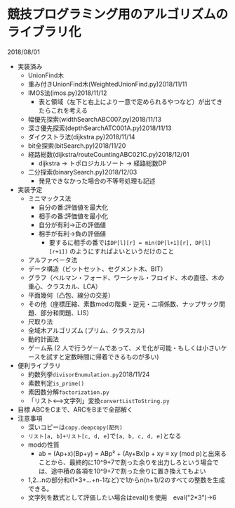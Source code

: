 ﻿# 競技プログラミング用のアルゴリズムのライブラリ化
2018/08/01

- 実装済み
	- UnionFind木
	- 重み付きUnionFind木(WeightedUnionFind.py)2018/11/11
	- IMOS法(imos.py)2018/11/12
		- 表と領域（左下と右上により一意で定められるやつなど）が出てきたらこれを考える
	- 幅優先探索(widthSearchABC007.py)2018/11/13
 	- 深さ優先探索(depthSearchATC001A.py)2018/11/13
	- ダイクストラ法(dijkstra.py)2018/11/14
	- bit全探索(bitSearch.py)2018/11/20
	- 経路総数(dijkstra/routeCountingABC021C.py)2018/12/01
		- dijkstra -> トポロジカルソート -> 経路総数DP
	- 二分探索(binarySearch.py)2018/12/03
		- 発見できなかった場合の不等号処理も記述
- 実装予定
	- ミニマックス法
		- 自分の番:評価値を最大化
		- 相手の番:評価値を最小化
		- 自分が有利→正の評価値
		- 相手が有利→負の評価値
			- 要するに相手の番では```DP[l][r] = min(DP[l+1][r], DP[l][r+1])```
			のようにすればよいというだけのこと
	- アルファベータ法
	- データ構造（ビットセット、セグメント木、BIT）
	- グラフ（ベルマン・フォード、ワーシャル・フロイド、木の直径、木の重心、クラスカル、LCA）
	- 平面幾何（凸包、線分の交差）
	- その他（座標圧縮、素数modの階乗・逆元・二項係数、ナップサック問題、部分和問題、LIS）
	- 尺取り法
	- 全域木アルゴリズム (プリム、クラスカル)
	- 動的計画法
	- ゲーム系 (2 人で行うゲームであって、メモ化が可能・もしくは小さいケースを試すと定数時間に帰着できるものが多い)
- 便利ライブラリ
	- 約数列挙```divisorEnumulation.py```2018/11/24
	- 素数判定```is_prime()```
	- 素因数分解```factorization.py```
	- 「リスト<-->文字列」変換```convertListToString.py```
- 目標
	ABCをCまで、ARCをBまで全部解く 
- 注意事項
	- 深いコピーは```copy.deepcopy(配列)```
	- ```リスト[a, b]+リスト[c, d, e]```で```[a, b, c, d, e]```となる
	- modの性質
		- ab = (Ap+x)(Bp+y) = ABp² + (Ay+Bx)p + xy ≡ xy (mod p)と出来ることから、最終的に10^9+7で割った余りを出力しろという場合では、途中積の各項を10^9+7で割った余りに置き換えてもよい
	- 1,2...nの部分和(1+3+...+n-1など)で1からn(n+1)/2のすべての整数を生成できる。
	- 文字列を数式として評価したい場合はeval()を使用　eval("2*3")->6
	
